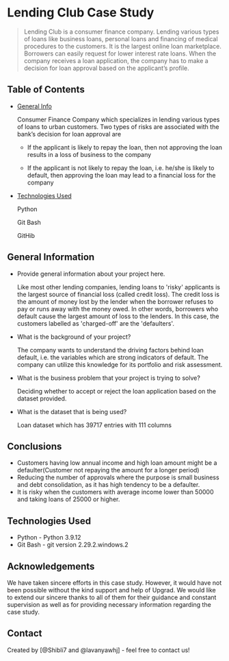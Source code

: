 # Lending Club Case Study
> Lending Club is a consumer finance company. Lending various types of loans like business loans, personal loans and financing of medical procedures to the customers. It is the largest online loan marketplace. Borrowers can easily request for lower interest rate loans. When the company receives a loan application, the company has to make a decision for loan approval based on the applicant’s profile.
>
> 


## Table of Contents
* [General Info](#general-information)

   Consumer Finance Company  which specializes in lending various types of loans to urban customers. Two types of risks are associated with the bank’s decision for loan approval are 

  - If the applicant is likely to repay the loan, then not approving the loan results in a loss of business to the company

  - If the applicant is not likely to repay the loan, i.e. he/she is likely to default, then approving the loan may lead to a financial loss for the company

    

* [Technologies Used](#technologies-used)

  Python 

  Git Bash 

  GitHib

  

## General Information
- Provide general information about your project here.

  Like most other lending companies, lending loans to 'risky' applicants is the largest source of financial loss (called credit loss). The credit loss is the amount of money lost by the lender when the borrower refuses to pay or runs away with the money owed. In other words, borrowers who default cause the largest amount of loss to the lenders. In this case, the customers labelled as 'charged-off' are the 'defaulters'.

  

- What is the background of your project?

  The company wants to understand the driving factors behind loan default, i.e. the variables which are strong indicators of default. The company can utilize this knowledge for its portfolio and risk assessment.

  

- What is the business problem that your project is trying to solve?

  Deciding whether to accept or reject the loan application based on the dataset provided.

  

- What is the dataset that is being used?

  Loan dataset which has 39717 entries with 111 columns



## Conclusions

- Customers having low annual income and high loan amount might be a defaulter(Customer not repaying the amount for a longer period)
- Reducing the number of approvals where the purpose is small business and debt consolidation, as it has high tendency to be a defaulter.
- It is risky when the customers with average income lower than 50000 and taking loans of 25000 or higher.




## Technologies Used
- Python - Python 3.9.12
- Git Bash - git version 2.29.2.windows.2

  

## Acknowledgements
We have taken sincere efforts in this case study. However, it would have not been possible without the kind support and help of Upgrad. We would like to extend our sincere thanks to all of them for their guidance and constant supervision as well as for providing necessary information regarding the case study. 




## Contact
Created by [@Shibli7 and @lavanyawhj] - feel free to contact us!

